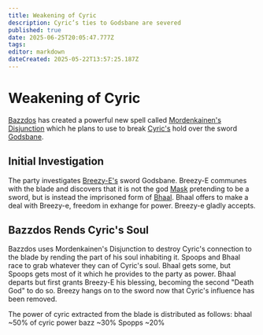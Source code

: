 ```yaml
---
title: Weakening of Cyric
description: Cyric’s ties to Godsbane are severed
published: true
date: 2025-06-25T20:05:47.777Z
tags: 
editor: markdown
dateCreated: 2025-05-22T13:57:25.187Z
---
```


# Weakening of Cyric
[Bazzdos](/characters/bazzdos) has created a powerful new spell called [Mordenkainen's Disjunction](/Spells/Mordekainen's-Disjunction) which he plans to use to break [Cyric's](/characters/cyric) hold over the sword [Godsbane](/items/Godsbane). 


## Initial Investigation
The party investigates [Breezy-E's](/characters/breezy) sword Godsbane. Breezy-E communes with the blade and discovers that it is not the god [Mask](/characters/mask) pretending to be a sword, but is instead the imprisoned form of [Bhaal](/characters/bhaal). Bhaal offers to make a deal with Breezy-e, freedom in exhange for power. Breezy-e gladly accepts.

## Bazzdos Rends Cyric's Soul
Bazzdos uses Mordenkainen's Disjunction to destroy Cyric's connection to the blade by rending the part of his soul inhabiting it. Spoops and Bhaal race to grab whatever they can of Cyric's soul. Bhaal gets some, but Spoops gets most of it which he provides to the party as power. Bhaal departs but first grants Breezy-E his blessing, becoming the second "Death God" to do so. Breezy hangs on to the sword now that Cyric's influence has been removed.

The power of cyric extracted from the blade is distributed as follows:
bhaal ~50% of cyric power
bazz ~30%
Spopps ~20%